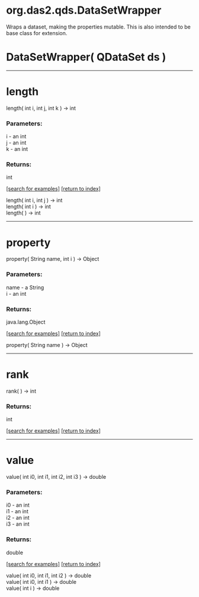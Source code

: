 # org.das2.qds.DataSetWrapper

Wraps a dataset, making the properties mutable.  This is also intended to be base class for extension.

# DataSetWrapper( QDataSet ds )


***
<a name="length"></a>
# length
length( int i, int j, int k ) &rarr; int



### Parameters:
i - an int
<br>j - an int
<br>k - an int

### Returns:
int


<a href="https://github.com/autoplot/dev/search?q=length&unscoped_q=length">[search for examples]</a>
<a href="https://github.com/autoplot/documentation/blob/master/javadoc/index-all.md">[return to index]</a>

length( int i, int j ) &rarr; int<br>
length( int i ) &rarr; int<br>
length(  ) &rarr; int<br>
***
<a name="property"></a>
# property
property( String name, int i ) &rarr; Object



### Parameters:
name - a String
<br>i - an int

### Returns:
java.lang.Object


<a href="https://github.com/autoplot/dev/search?q=property&unscoped_q=property">[search for examples]</a>
<a href="https://github.com/autoplot/documentation/blob/master/javadoc/index-all.md">[return to index]</a>

property( String name ) &rarr; Object<br>
***
<a name="rank"></a>
# rank
rank(  ) &rarr; int



### Returns:
int


<a href="https://github.com/autoplot/dev/search?q=rank&unscoped_q=rank">[search for examples]</a>
<a href="https://github.com/autoplot/documentation/blob/master/javadoc/index-all.md">[return to index]</a>

***
<a name="value"></a>
# value
value( int i0, int i1, int i2, int i3 ) &rarr; double



### Parameters:
i0 - an int
<br>i1 - an int
<br>i2 - an int
<br>i3 - an int

### Returns:
double


<a href="https://github.com/autoplot/dev/search?q=value&unscoped_q=value">[search for examples]</a>
<a href="https://github.com/autoplot/documentation/blob/master/javadoc/index-all.md">[return to index]</a>

value( int i0, int i1, int i2 ) &rarr; double<br>
value( int i0, int i1 ) &rarr; double<br>
value( int i ) &rarr; double<br>
